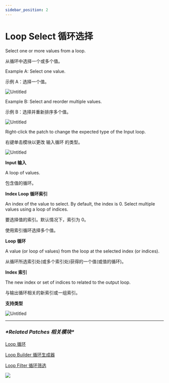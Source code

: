 ```yaml
---
sidebar_position: 2
---
```


# Loop Select 循环选择

Select one or more values from a loop.

从循环中选择一个或多个值。

Example A: Select one value.

示例 A：选择一个值。

![Untitled](https://s3.us-west-2.amazonaws.com/secure.notion-static.com/e8f15f43-1887-41ce-885c-517bb7c3766c/Untitled.png?X-Amz-Algorithm=AWS4-HMAC-SHA256&X-Amz-Content-Sha256=UNSIGNED-PAYLOAD&X-Amz-Credential=AKIAT73L2G45EIPT3X45%2F20220602%2Fus-west-2%2Fs3%2Faws4_request&X-Amz-Date=20220602T173528Z&X-Amz-Expires=86400&X-Amz-Signature=380a6ebda0098467257ead41e17e27154748cbb6dc086fd0a31f35ff78e8bedb&X-Amz-SignedHeaders=host&response-content-disposition=filename%20%3D%22Untitled.png%22&x-id=GetObject)

Example B: Select and reorder multiple values.

示例 B：选择并重新排序多个值。

![Untitled](https://s3.us-west-2.amazonaws.com/secure.notion-static.com/0972c5f9-94bf-438f-8fec-54a89062624f/Untitled.png?X-Amz-Algorithm=AWS4-HMAC-SHA256&X-Amz-Content-Sha256=UNSIGNED-PAYLOAD&X-Amz-Credential=AKIAT73L2G45EIPT3X45%2F20220602%2Fus-west-2%2Fs3%2Faws4_request&X-Amz-Date=20220602T173536Z&X-Amz-Expires=86400&X-Amz-Signature=0079a1617216fae7561cffc1d40563f48f295b3b37e1a592f19a75d96cc6a588&X-Amz-SignedHeaders=host&response-content-disposition=filename%20%3D%22Untitled.png%22&x-id=GetObject)

Right-click the patch to change the expected type of the Input loop.

右键单击模块以更改 输入循环 的类型。

![Untitled](https://s3.us-west-2.amazonaws.com/secure.notion-static.com/f7b7c9b1-f9a4-4974-851d-59c2158c3c64/Untitled.png?X-Amz-Algorithm=AWS4-HMAC-SHA256&X-Amz-Content-Sha256=UNSIGNED-PAYLOAD&X-Amz-Credential=AKIAT73L2G45EIPT3X45%2F20220602%2Fus-west-2%2Fs3%2Faws4_request&X-Amz-Date=20220602T173546Z&X-Amz-Expires=86400&X-Amz-Signature=4f775fb49480010f0e57e2f6627ff888ec3ccfe9ee82c53bbebef926587d75ef&X-Amz-SignedHeaders=host&response-content-disposition=filename%20%3D%22Untitled.png%22&x-id=GetObject)

**Input 输入**

A loop of values.

包含值的循环。

**Index Loop 循环索引**

An index of the value to select. By default, the index is 0. Select multiple values using a loop of indices.

要选择值的索引。默认情况下，索引为 0。

使用索引循环选择多个值。

**Loop 循环**

A value (or loop of values) from the loop at the selected index (or indices).

从循环所选索引处(或多个索引处)获得的一个值(或值的循环)。

**Index 索引**

The new index or set of indices to related to the output loop.

与输出循环相关的新索引或一组索引。

**支持类型**

![Untitled](https://s3.us-west-2.amazonaws.com/secure.notion-static.com/2618d2d2-cfba-44fd-8aac-64658ebfad0b/Untitled.png?X-Amz-Algorithm=AWS4-HMAC-SHA256&X-Amz-Content-Sha256=UNSIGNED-PAYLOAD&X-Amz-Credential=AKIAT73L2G45EIPT3X45%2F20220602%2Fus-west-2%2Fs3%2Faws4_request&X-Amz-Date=20220602T173556Z&X-Amz-Expires=86400&X-Amz-Signature=36777bcf190f5cb68922f006fd43ba0f2600acf3e415956f7f6f4655ef433a08&X-Amz-SignedHeaders=host&response-content-disposition=filename%20%3D%22Untitled.png%22&x-id=GetObject)

------

### ***\*Related Patches 相关模块\****

[Loop 循环](https://www.notion.so/Loop-6cc974bf77e84e7aaf7836927011540b)

[Loop Builder 循环生成器](https://www.notion.so/Loop-Builder-64d346e189494fa9b48050aac8eb8eff)

[Loop Filter 循环筛选](https://www.notion.so/Loop-Filter-8ea17b26dfa242f6a78d8c4e23f0f69f)

![](https://s3.us-west-2.amazonaws.com/secure.notion-static.com/4e10ce59-8d47-48a6-bf49-19d5d631b54a/Untitled.png?X-Amz-Algorithm=AWS4-HMAC-SHA256&X-Amz-Content-Sha256=UNSIGNED-PAYLOAD&X-Amz-Credential=AKIAT73L2G45EIPT3X45%2F20220602%2Fus-west-2%2Fs3%2Faws4_request&X-Amz-Date=20220602T173605Z&X-Amz-Expires=86400&X-Amz-Signature=b348350b67373f254a8368a6689d4d5b8d676805f6987cc1f2fc9d3d13279138&X-Amz-SignedHeaders=host&response-content-disposition=filename%20%3D%22Untitled.png%22&x-id=GetObject)
